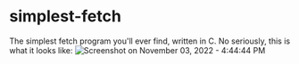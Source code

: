 # simplest-fetch
The simplest fetch program you'll ever find, written in C. No seriously, this is what it looks like:
![Screenshot on November 03, 2022 - 4:44:44 PM](https://user-images.githubusercontent.com/91640048/199855663-7878e6fe-ad07-4b19-8bf6-b05b52fc140d.png)

